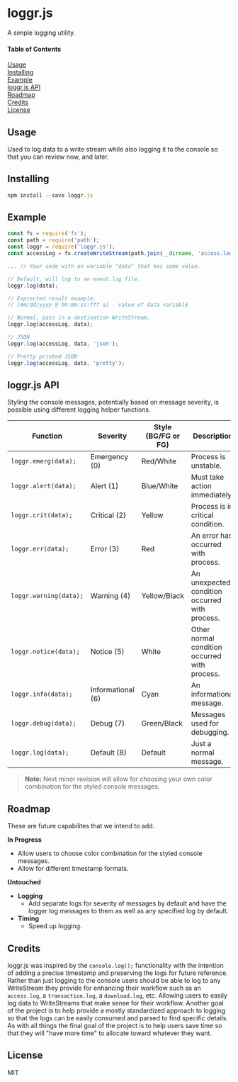 # loggr.js
A simple logging utility.

#### Table of Contents

[Usage](#usage)  
[Installing](#installing)  
[Example](#example)  
[loggr.js API](#loggrjs-api)  
[Roadmap](#roadmap)  
[Credits](#credits)  
[License](#license)  

## Usage

Used to log data to a write stream while also logging it to the console so that you can review now, and later.

## Installing
```javascript
npm install --save loggr.js
```

## Example
```javascript
const fs = require('fs');
const path = require('path');
const loggr = require('loggr.js');
const accessLog = fs.createWriteStream(path.join(__dirname, 'access.log'), { flags: 'a' });

... // Your code with an variable "data" that has some value.

// Default, will log to an event.log file.
loggr.log(data);

// Exprected result example:
// [mm/dd/yyyy @ hh:mm:ss:fff a] - value of data variable

// Normal, pass in a destination WriteStream.
loggr.log(accessLog, data);

// JSON
loggr.log(accessLog, data, 'json');

// Pretty printed JSON
loggr.log(accessLog, data, 'pretty');
```

## loggr.js API

Styling the console messages, potentially based on message severity, is possible using different logging helper functions.

| Function                                        | Severity          | Style (BG/FG or FG) | Description                                    |
| ----------------------------------------------- | ----------------- | ------------------- | ---------------------------------------------- |
| `loggr.emerg(data);`                            | Emergency (0)     | Red/White           | Process is unstable.                           |
| `loggr.alert(data);`                            | Alert (1)         | Blue/White          | Must take action immediately.                  |
| `loggr.crit(data);`                             | Critical (2)      | Yellow              | Process is in critical condition.              |
| `loggr.err(data);`                              | Error (3)         | Red                 | An error has occurred with process.            |
| `loggr.warning(data);`                          | Warning (4)       | Yellow/Black        | An unexpected condition occurred with process. |
| `loggr.notice(data);`                           | Notice (5)        | White               | Other normal condition occurred with process.  |
| `loggr.info(data);`                             | Informational (6) | Cyan                | An informational message.                      |
| `loggr.debug(data);`                            | Debug (7)         | Green/Black         | Messages used for debugging.                   |
| `loggr.log(data);`                              | Default (8)       | Default             | Just a normal message.                         |


> **Note:** Next minor revision will allow for choosing your own color combination for the styled console messages.

## Roadmap

These are future capabilites that we intend to add.

**In Progress**

- Allow users to choose color combination for the styled console messages.
- Allow for different timestamp formats.

**Untouched**

- **Logging**
  - Add separate logs for severity of messages by default and have the logger log messages to them as well as any specified log by default.
- **Timing**
  - Speed up logging.

## Credits

loggr.js was inspired by the `console.log();` functionality with the intention of adding a precise timestamp and preserving the logs for future reference. Rather than just logging to the console users should be able to log to any WriteStream they provide for enhancing their workflow such as an `access.log`, a `transaction.log`, a `download.log`, etc. Allowing users to easily log data to WriteStreams that make sense for their workflow. Another goal of the project is to help provide a mostly standardized approach to logging so that the logs can be easily consumed and parsed to find specific details. As with all things the final goal of the project is to help users save time so that they will "have more time" to allocate toward whatever they want.

## License

MIT